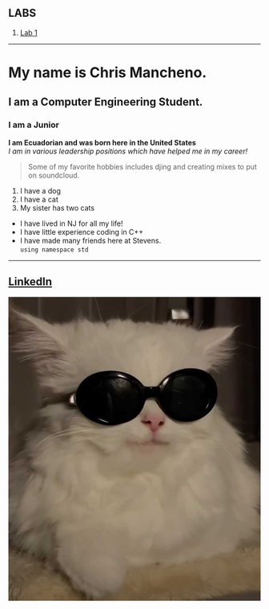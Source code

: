 ## LABS
1. [Lab 1](/Labs/Lab1/)

---
# My name is Chris Mancheno. 
## I am a Computer Engineering Student. 
### I am a Junior
**I am Ecuadorian and was born here in the United States** <br>
_I am in various leadership positions which have helped me in my career!_
> Some of my favorite hobbies includes djing and creating mixes to put on soundcloud.
1. I have a dog
2. I have a cat
3. My sister has two cats
- I have lived in NJ for all my life!
- I have little experience coding in C++
- I have made many friends here at Stevens. <br>
  `using namespace std`
---
[LinkedIn](https://www.linkedin.com/in/chrismancheno/)
---
![Kool Kat](/assets/Sunglass_Cat.jpg "Sunglass_Cat")
